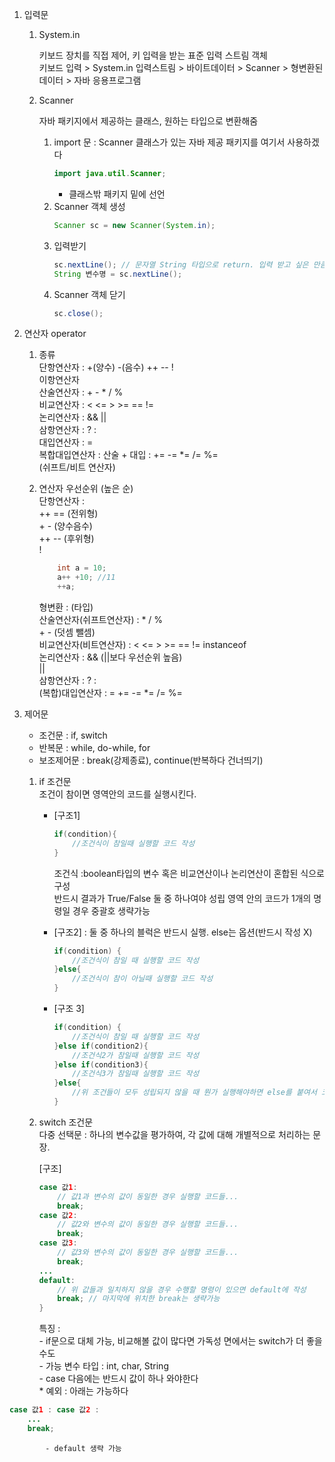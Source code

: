 1. 입력문
	1) System.in 
	
		키보드 장치를 직접 제어, 키 입력을 받는 표준 입력 스트림 객체  
		키보드 입력 > System.in 입력스트림 > 바이트데이터 > Scanner > 형변환된 데이터 > 자바 응용프로그램
	
	2) Scanner
	
		자바 패키지에서 제공하는 클래스, 원하는 타입으로 변환해줌  		
		1. import 문 : Scanner 클래스가 있는 자바 제공 패키지를 여기서 사용하겠다  
			```java
			import java.util.Scanner;
			```
			+ 클래스밖 패키지 밑에 선언
		2. Scanner 객체 생성  
			```java
			Scanner sc = new Scanner(System.in);
			```
		3. 입력받기  
			```java
			sc.nextLine(); // 문자열 String 타입으로 return. 입력 받고 싶은 만큼 계속 사용 가능.
			String 변수명 = sc.nextLine();
			```
		4. Scanner 객체 닫기  
			```java
			sc.close();
2. 연산자 operator
	1) 종류  
		단항연산자		: +(양수) -(음수) ++ -- !  
		이항연산자  
			산술연산자 	: + - * / %  
			비교연산자	: < <= > >= == !=  
			논리연산자	:  && ||   
		삼항연산자		: ? :  
		대입연산자		: =  
		복합대입연산자 	: 산술 + 대입 : += -= *= /= %=  
		(쉬프트/비트 연산자)  
	2) 연산자 우선순위 (높은 순)  
		단항연산자 :  
			++ == (전위형)  
			+ - (양수음수)  
			++ -- (후위형)  
			!
			
		```java
			int a = 10;
			a++ +10; //11
			++a;
		```

		형변환 : (타입)  
		산술연산자(쉬프트연산자) : * / %  
			    		 + - (덧셈 뺄셈)  		
		비교연산자(비트연산자) : < <= > >= == != instanceof  
		논리연산자 : && (||보다 우선순위 높음)  
			    ||  
		삼항연산자 : ? :  
		(복합)대입연산자 : = += -= *= /= %=
3. 제어문
	- 조건문		: if, switch  
	- 반복문		: while, do-while, for  
	- 보조제어문	: break(강제종료), continue(반복하다 건너띄기)  

	1) if 조건문  
		조건이 참이면 영역안의 코드를 실행시킨다.  
		* [구조1]
			```java
			if(condition){
				//조건식이 참일때 실행할 코드 작성
			}
			```
		
 			조건식 :boolean타입의 변수 혹은 비교연산이나 논리연산이  혼합된 식으로 구성  
				반드시 결과가 True/False 둘 중 하나여야 성립
			영역 안의 코드가 1개의 명령일 경우 중괄호 생략가능
		* [구조2] : 둘 중 하나의 블럭은 반드시 실행. else는 옵션(반드시 작성 X)  
			```java
			if(condition) {
				//조건식이 참일 때 실행할 코드 작성
			}else{ 
				//조건식이 참이 아닐때 실행할 코드 작성
			}
			```
		* [구조 3]  
			```java
			if(condition) {
				//조건식이 참일 때 실행할 코드 작성
			}else if(condition2){
				//조건식2가 참일때 실행할 코드 작성
			}else if(condition3){
				//조건식3가 참일때 실행할 코드 작성
			}else{
				//위 조건들이 모두 성립되지 않을 때 뭔가 실행해야하면 else를 붙여서 코드 작성
			}
			```
	2) switch 조건문  
		다중 선택문 : 하나의 변수값을 평가하여, 각 값에 대해 개별적으로 처리하는  문장.  
		
		[구조]
		```java
		case 값1:
			// 값1과 변수의 값이 동일한 경우 실행할 코드들...
			break;
		case 값2:
			// 값2와 변수의 값이 동일한 경우 실행할 코드들...
			break;
		case 값3:
			// 값3와 변수의 값이 동일한 경우 실행할 코드들...
			break;
		...
		default:
			// 위 값들과 일치하지 않을 경우 수행할 명령이 있으면 default에 작성
			break; // 마지막에 위치한 break는 생략가능
		}
		```
		
		특징 :  
			- if문으로 대체 가능, 비교해볼 값이 많다면 가독성 면에서는 switch가 더 좋을 수도  
			- 가능 변수 타입 : int, char, String  
			- case 다음에는 반드시 값이 하나 와야한다  
			* 예외 : 아래는 가능하다  
```java
case 값1 : case 값2 : 
	...
	break;
```  
			- default 생략 가능  
